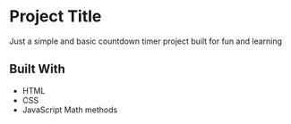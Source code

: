 # Project Title

Just a simple and basic countdown timer project built for fun and learning

## Built With

* HTML
* CSS
* JavaScript Math methods
